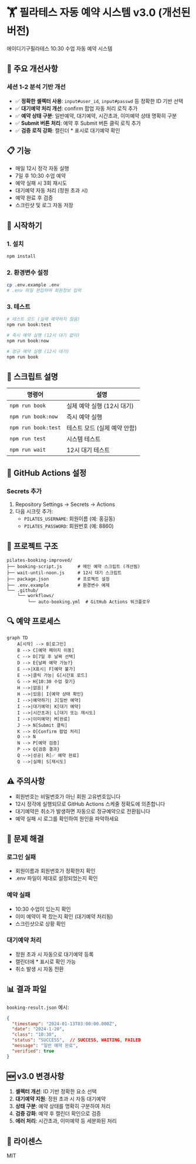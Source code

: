 # 🏋️ 필라테스 자동 예약 시스템 v3.0 (개선된 버전)

에이디기구필라테스 10:30 수업 자동 예약 시스템

## 🎯 주요 개선사항

### 세션 1-2 분석 기반 개선
- ✅ **정확한 셀렉터 사용**: `input#user_id`, `input#passwd` 등 정확한 ID 기반 선택
- ✅ **대기예약 처리 개선**: confirm 팝업 자동 처리 로직 추가
- ✅ **예약 상태 구분**: 일반예약, 대기예약, 시간초과, 이미예약 상태 명확히 구분
- ✅ **Submit 버튼 처리**: 예약 후 Submit 버튼 클릭 로직 추가
- ✅ **검증 로직 강화**: 캘린더 * 표시로 대기예약 확인

## 📋 기능

- 매일 12시 정각 자동 실행
- 7일 후 10:30 수업 예약
- 예약 실패 시 3회 재시도
- 대기예약 자동 처리 (정원 초과 시)
- 예약 완료 후 검증
- 스크린샷 및 로그 자동 저장

## 🚀 시작하기

### 1. 설치

```bash
npm install
```

### 2. 환경변수 설정

```bash
cp .env.example .env
# .env 파일 편집하여 회원정보 입력
```

### 3. 테스트

```bash
# 테스트 모드 (실제 예약하지 않음)
npm run book:test

# 즉시 예약 실행 (12시 대기 없이)
npm run book:now

# 정규 예약 실행 (12시 대기)
npm run book
```

## 📝 스크립트 설명

| 명령어 | 설명 |
|--------|------|
| `npm run book` | 실제 예약 실행 (12시 대기) |
| `npm run book:now` | 즉시 예약 실행 |
| `npm run book:test` | 테스트 모드 (실제 예약 안함) |
| `npm run test` | 시스템 테스트 |
| `npm run wait` | 12시 대기 테스트 |

## 🔑 GitHub Actions 설정

### Secrets 추가
1. Repository Settings → Secrets → Actions
2. 다음 시크릿 추가:
   - `PILATES_USERNAME`: 회원이름 (예: 홍길동)
   - `PILATES_PASSWORD`: 회원번호 (예: 8860)

## 📁 프로젝트 구조

```
pilates-booking-improved/
├── booking-script.js      # 메인 예약 스크립트 (개선됨)
├── wait-until-noon.js     # 12시 대기 스크립트
├── package.json           # 프로젝트 설정
├── .env.example           # 환경변수 예제
└── .github/
    └── workflows/
        └── auto-booking.yml  # GitHub Actions 워크플로우
```

## 🔍 예약 프로세스

```mermaid
graph TD
    A[시작] --> B[로그인]
    B --> C[예약 페이지 이동]
    C --> D[7일 후 날짜 선택]
    D --> E{날짜 예약 가능?}
    E -->|X표시| F[예약 불가]
    E -->|클릭 가능| G[시간표 로드]
    G --> H{10:30 수업 찾기}
    H -->|없음| F
    H -->|있음| I{예약 상태 확인}
    I -->|예약하기| J[일반 예약]
    I -->|대기예약| K[대기 예약]
    I -->|시간초과| L[대기 또는 재시도]
    I -->|이미예약| M[완료]
    J --> N[Submit 클릭]
    K --> O[Confirm 팝업 처리]
    O --> N
    N --> P[예약 검증]
    P --> Q{검증 결과}
    Q -->|성공| R[✅ 예약 완료]
    Q -->|실패| S[재시도]
```

## ⚠️ 주의사항

- 회원번호는 비밀번호가 아닌 회원 고유번호입니다
- 12시 정각에 실행되므로 GitHub Actions 스케줄 정확도에 의존합니다
- 대기예약은 취소가 발생하면 자동으로 정규예약으로 전환됩니다
- 예약 실패 시 로그를 확인하여 원인을 파악하세요

## 🐛 문제 해결

### 로그인 실패
- 회원이름과 회원번호가 정확한지 확인
- .env 파일이 제대로 설정되었는지 확인

### 예약 실패
- 10:30 수업이 있는지 확인
- 이미 예약이 꽉 찼는지 확인 (대기예약 처리됨)
- 스크린샷으로 상황 확인

### 대기예약 처리
- 정원 초과 시 자동으로 대기예약 등록
- 캘린더에 * 표시로 확인 가능
- 취소 발생 시 자동 전환

## 📊 결과 파일

`booking-result.json` 예시:
```json
{
  "timestamp": "2024-01-13T03:00:00.000Z",
  "date": "2024-1-20",
  "class": "10:30",
  "status": "SUCCESS",  // SUCCESS, WAITING, FAILED
  "message": "일반 예약 완료",
  "verified": true
}
```

## 🆕 v3.0 변경사항

1. **셀렉터 개선**: ID 기반 정확한 요소 선택
2. **대기예약 지원**: 정원 초과 시 자동 대기예약
3. **상태 구분**: 예약 상태를 명확히 구분하여 처리
4. **검증 강화**: 예약 후 캘린더 확인으로 검증
5. **에러 처리**: 시간초과, 이미예약 등 세분화된 처리

## 📄 라이센스

MIT
